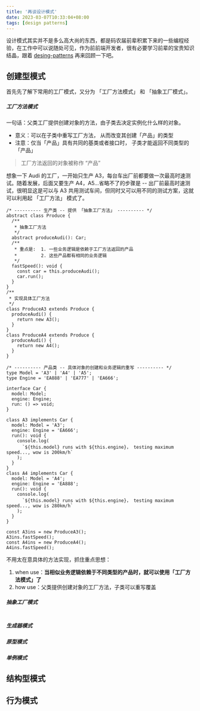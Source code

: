 ```yaml
---
title: '再谈设计模式'
date: 2023-03-07T10:33:04+08:00
tags: [design patterns]
---
```


设计模式其实并不是多么高大尚的东西，都是码农届前辈积累下来的一些编程经验，在工作中可以说随处可见，作为前前端开发者，很有必要学习前辈的宝贵知识结晶，跟着 [desing-patterns](https://refactoringguru.cn/design-patterns) 再来回顾一下吧。

## 创建型模式

首先先了解下常用的工厂模式，又分为 「工厂方法模式」 和 「抽象工厂模式」。

##### 工厂方法模式

一句话：父类工厂提供创建对象的方法，由子类去决定实例化什么样的对象。

- 意义：可以在子类中重写工厂方法， 从而改变其创建「产品」的类型
- 注意：仅当「产品」具有共同的基类或者接口时， 子类才能返回不同类型的「产品」

> 工厂方法返回的对象被称作 “产品”

想象一下 Audi 的工厂，一开始只生产 A3，每台车出厂前都要做一次最高时速测试。随着发展，后面又要生产 A4，A5...省略不了的步骤是 -- 出厂前最高时速测试，很明显这是可以与 A3 共用测试车间，但同时又可以用不同的测试方案，这就可以利用起 「工厂方法」 模式了。

```TS
/* ---------- 生产类 -- 提供 「抽象工厂方法」 ---------- */
abstract class Produce {
  /**
   * 抽象工厂方法
   */
  abstract produceAudi(): Car;
  /**
   * 重点是:  1. 一些业务逻辑是依赖于工厂方法返回的产品
   *         2. 这些产品都有相同的业务逻辑
   */
  fastSpeed(): void {
    const car = this.produceAudi();
    car.run();
  }
}
/**
 * 实现具体工厂方法
 */
class ProduceA3 extends Produce {
  produceAudi() {
    return new A3();
  }
}
class ProduceA4 extends Produce {
  produceAudi() {
    return new A4();
  }
}

/* ---------- 产品类 -- 具体对象的创建和业务逻辑的重写 ---------- */
type Model = 'A3' | 'A4' | 'A5';
type Engine = 'EA888' | 'EA777' | 'EA666';

interface Car {
  model: Model;
  engine: Engine;
  run: () => void;
}

class A3 implements Car {
  model: Model = 'A3';
  engine: Engine = 'EA666';
  run(): void {
    console.log(
      `${this.model} runs with ${this.engine}， testing maximum speed..., wow is 200km/h`
    );
  }
}
class A4 implements Car {
  model: Model = 'A4';
  engine: Engine = 'EA888';
  run(): void {
    console.log(
      `${this.model} runs with ${this.engine}， testing maximum speed..., wow is 280km/h`
    );
  }
}

const A3ins = new ProduceA3();
A3ins.fastSpeed();
const A4ins = new ProduceA4();
A4ins.fastSpeed();
```

不用太在意具体的方法实现，抓住重点思想：

1. when use：**当相似业务逻辑依赖于不同类型的产品时，就可以使用「工厂方法模式」了**
2. how use：父类提供创建对象的工厂方法，子类可以重写覆盖

##### 抽象工厂模式

```TS

```

##### 生成器模式

##### 原型模式

##### 单例模式

## 结构型模式

## 行为模式
